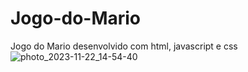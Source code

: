 # Jogo-do-Mario
Jogo do Mario desenvolvido com html, javascript e css
![photo_2023-11-22_14-54-40](https://github.com/brunocesarvilela/Jogo-do-Mario/assets/3280977/94ca14d0-2a26-42c6-a4d5-265353feb5ae)
